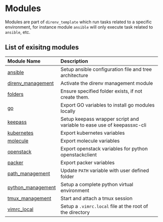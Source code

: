 # Modules

Modules are part of `direnv_template` which run tasks related to a specific
environment, for instance module `ansible` will only execute task related to
`ansible`, etc.

## List of exisitng modules

| Module Name | Description |
| :---------- | :---------- |
| [ansible](ansible.md) | Setup ansible configuration file and tree architecture |
| [direnv_management](direnv_management.md) | Activate the direnv management module |
| [folders](folders.md) | Ensure specified folder exists, if not create them. |
| [go](go.md) | Export GO variables to install go modules locally |
| [keepass](keepass.md) | Setup keepass wrapper script and variable to ease use of keepassxc-cli |
| [kubernetes](kubernetes.md) | Export kubernetes variables |
| [molecule](molecule.md) | Export molecule variables |
| [openstack](openstack.md) | Export openstack variables for python openstackclient |
| [packer](packer.md) | Export packer variables |
| [path_management](path_management.md) | Update `PATH` variable with user defined folder |
| [python_management](python_management.md) | Setup a complete python virtual environment |
| [tmux_management](tmux_management.md) | Start and attach a tmux session |
| [vimrc_local](vimrc_local.md) | Setup a `.vimrc.local` file at the root of the directory |
